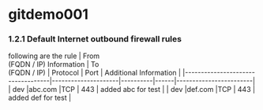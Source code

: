 # gitdemo001

### 1.2.1 Default Internet outbound firewall rules

following are the rule
| From<br />(FQDN / IP) Information | To<br />(FQDN / IP) | Protocol | Port | Additional Information |
|-----------------------------------|---------------------|----------|------|------------------------|
| dev                               |abc.com              |TCP       | 443  | added abc for test     |
| dev                               |def.com              |TCP       | 443  | added def for test     |